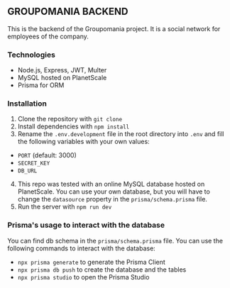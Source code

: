 ## GROUPOMANIA BACKEND

This is the backend of the Groupomania project. It is a social network for employees of the company.

### Technologies

- Node.js, Express, JWT, Multer 
- MySQL hosted on PlanetScale
- Prisma for ORM

### Installation

1. Clone the repository with `git clone`
2. Install dependencies with `npm install`
3. Rename the `.env.development` file in the root directory into `.env` and fill the following variables with your own values:
  - `PORT` (default: 3000)
  - `SECRET_KEY` 
  - `DB_URL` 

4. This repo was tested with an online MySQL database hosted on PlanetScale. You can use your own database, but you will have to change the `datasource` property in the `prisma/schema.prisma` file.
5. Run the server with `npm run dev`

### Prisma's usage to interact with the database

You can find db schema in the `prisma/schema.prisma` file. You can use the following commands to interact with the database:

- `npx prisma generate` to generate the Prisma Client
- `npx prisma db push` to create the database and the tables
- `npx prisma studio` to open the Prisma Studio
